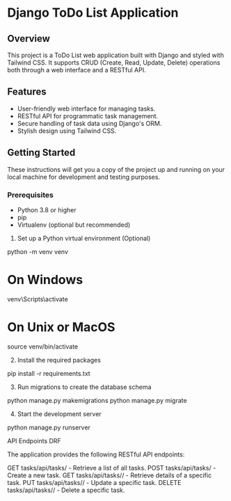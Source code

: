 # Django ToDo List Application

## Overview

This project is a ToDo List web application built with Django and styled with Tailwind CSS. It supports CRUD (Create, Read, Update, Delete) operations both through a web interface and a RESTful API.

## Features

- User-friendly web interface for managing tasks.
- RESTful API for programmatic task management.
- Secure handling of task data using Django's ORM.
- Stylish design using Tailwind CSS.

## Getting Started

These instructions will get you a copy of the project up and running on your local machine for development and testing purposes.

### Prerequisites

- Python 3.8 or higher
- pip
- Virtualenv (optional but recommended)


1. Set up a Python virtual environment (Optional)

python -m venv venv
# On Windows
venv\Scripts\activate
# On Unix or MacOS
source venv/bin/activate

2. Install the required packages

pip install -r requirements.txt

3. Run migrations to create the database schema

python manage.py makemigrations
python manage.py migrate

4. Start the development server

python manage.py runserver


API Endpoints DRF

The application provides the following RESTful API endpoints:

GET tasks/api/tasks/ - Retrieve a list of all tasks.
POST tasks/api/tasks/ - Create a new task.
GET tasks/api/tasks/<id>/ - Retrieve details of a specific task.
PUT tasks/api/tasks/<id>/ - Update a specific task.
DELETE tasks/api/tasks/<id>/ - Delete a specific task.